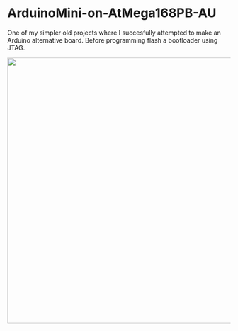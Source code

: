 # ArduinoMini-on-AtMega168PB-AU

One of my simpler old projects where I succesfully attempted to make an Arduino alternative board. Before programming flash a bootloader using JTAG.

<img src="https://github.com/ArduinoMini-on-AtMega168PB-AU/blob/main/image.png" width="600" />
